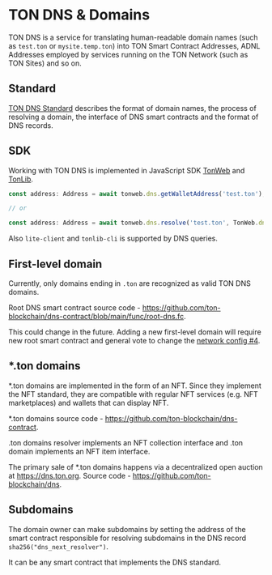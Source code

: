 # TON DNS & Domains

TON DNS is a service for translating human-readable domain names (such as `test.ton` or `mysite.temp.ton`) into TON Smart Contract Addresses, ADNL Addresses employed by services running on the TON Network (such as TON Sites) and so on.

## Standard

[TON DNS Standard](https://github.com/ton-blockchain/TIPs/issues/81) describes the format of domain names, the process of resolving a domain, the interface of DNS smart contracts and the format of DNS records.

## SDK

Working with TON DNS is implemented in JavaScript SDK [TonWeb](https://github.com/toncenter/tonweb) and [TonLib](https://ton.org/#/apis/?id=_2-ton-api).

```js
const address: Address = await tonweb.dns.getWalletAddress('test.ton');

// or 

const address: Address = await tonweb.dns.resolve('test.ton', TonWeb.dns.DNS_CATEGORY_WALLET);
```

Also `lite-client` and `tonlib-cli` is supported by DNS queries.

## First-level domain

Currently, only domains ending in `.ton` are recognized as valid TON DNS domains.

Root DNS smart contract source code - https://github.com/ton-blockchain/dns-contract/blob/main/func/root-dns.fc.

This could change in the future. Adding a new first-level domain will require new root smart contract and general vote to change the [network config #4](https://ton.org/#/smart-contracts/governance?id=config).

## *.ton domains

*.ton domains are implemented in the form of an NFT. Since they implement the NFT standard, they are compatible with regular NFT services (e.g. NFT marketplaces) and wallets that can display NFT.

*.ton domains source code - https://github.com/ton-blockchain/dns-contract.

.ton domains resolver implements an NFT collection interface and .ton domain implements an NFT item interface.

The primary sale of *.ton domains happens via a decentralized open auction at https://dns.ton.org. Source code - https://github.com/ton-blockchain/dns.

## Subdomains

The domain owner can make subdomains by setting the address of the smart contract responsible for resolving subdomains in the DNS record `sha256("dns_next_resolver")`.

It can be any smart contract that implements the DNS standard.

